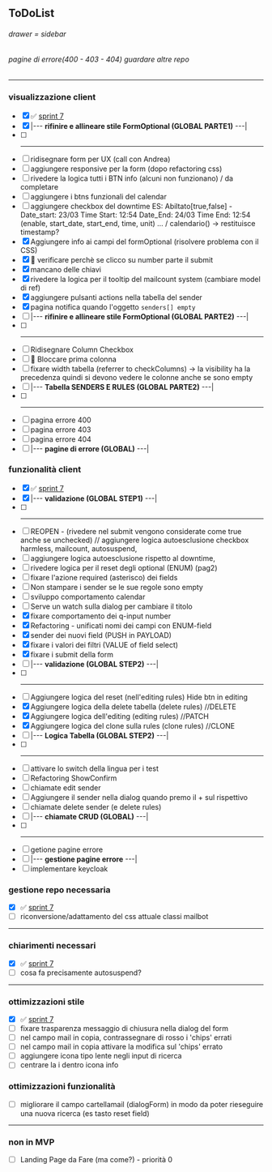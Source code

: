 ## ToDoList

###### drawer = sidebar

###### pagine di errore(400 - 403 - 404) guardare altre repo

<hr>

### visualizzazione client

- [x] :white_check_mark: [sprint 7](./Sprint%207)
- [x] |--- <b>rifinire e allineare stile FormOptional (GLOBAL PARTE1)</b> ---|
- [ ] ***
- [ ] ridisegnare form per UX (call con Andrea)
- [ ] aggiungere responsive per la form (dopo refactoring css)
- [ ] rivedere la logica tutti i BTN info (alcuni non funzionano) / da completare
- [ ] aggiungere i btns funzionali del calendar
- [ ] aggiungere checkbox del downtime ES: Abiltato[true,false] - Date_start: 23/03 Time Start: 12:54 Date_End: 24/03 Time End: 12:54 (enable, start_date, start_end, time, unit) ... / calendario() -> restituisce timestamp?
- [x] Aggiungere info ai campi del formOptional (risolvere problema con il CSS)
- [x] :rotating_light: verificare perchè se clicco su number parte il submit
- [x] mancano delle chiavi
- [x] rivedere la logica per il tooltip del mailcount system (cambiare model di ref)
- [x] aggiungere pulsanti actions nella tabella del sender
- [x] pagina notifica quando l'oggetto `senders[] empty`
- [ ] |--- <b>rifinire e allineare stile FormOptional (GLOBAL PARTE2)</b> ---|
- [ ] ***
- [ ] Ridisegnare Column Checkbox
- [ ] :rotating_light: Bloccare prima colonna
- [ ] fixare width tabella (referrer to checkColumns) -> la visibility ha la precedenza quindi si devono vedere le colonne anche se sono empty
- [ ] |--- <b>Tabella SENDERS E RULES (GLOBAL PARTE2)</b> ---|
- [ ] ***
- [ ] pagina errore 400
- [ ] pagina errore 403
- [ ] pagina errore 404
- [ ] |--- <b>pagine di errore (GLOBAL)</b> ---|

### funzionalità client

- [x] :white_check_mark: [sprint 7](./Sprint%207)
- [x] |--- <b>validazione (GLOBAL STEP1)</b> ---|
- [ ] ***
- [ ] REOPEN - (rivedere nel submit vengono considerate come true anche se unchecked) // aggiungere logica autoesclusione checkbox harmless, mailcount, autosuspend,
- [ ] aggiungere logica autoesclusione rispetto al downtime,
- [ ] rivedere logica per il reset degli optional (ENUM) (pag2)
- [ ] fixare l'azione required (asterisco) dei fields
- [ ] Non stampare i sender se le sue regole sono empty
- [ ] sviluppo comportamento calendar
- [ ] Serve un watch sulla dialog per cambiare il titolo
- [x] fixare comportamento dei q-input number
- [x] Refactoring - unificati nomi dei campi con ENUM-field
- [x] sender dei nuovi field (PUSH in PAYLOAD)
- [x] fixare i valori dei filtri (VALUE of field select)
- [x] fixare i submit della form
- [ ] |--- <b>validazione (GLOBAL STEP2)</b> ---|
- [ ] ***
- [ ] Aggiungere logica del reset (nell'editing rules) Hide btn in editing
- [x] Aggiungere logica della delete tabella (delete rules) //DELETE
- [x] Aggiungere logica dell'editing (editing rules) //PATCH
- [x] Aggiungere logica del clone sulla rules (clone rules) //CLONE
- [ ] |--- <b>Logica Tabella (GLOBAL STEP2)</b> ---|
- [ ] ***
- [ ] attivare lo switch della lingua per i test
- [ ] Refactoring ShowConfirm
- [ ] chiamate edit sender
- [ ] Aggiungere il sender nella dialog quando premo il + sul rispettivo
- [ ] chiamate delete sender (e delete rules)
- [ ] |--- <b>chiamate CRUD (GLOBAL)</b> ---|
- [ ] ***
- [ ] getione pagine errore
- [ ] |--- <b>gestione pagine errore</b> ---|
- [ ] implementare keycloak

### gestione repo necessaria

- [x] :white_check_mark: [sprint 7](./Sprint%207)
- [ ] riconversione/adattamento del css attuale classi mailbot

<hr>

### chiarimenti necessari

- [x] :white_check_mark: [sprint 7](./Sprint%207)
- [ ] cosa fa precisamente autosuspend?

<hr>

### ottimizzazioni stile

- [x] :white_check_mark: [sprint 7](./Sprint%207)
- [ ] fixare trasparenza messaggio di chiusura nella dialog del form
- [ ] nel campo mail in copia, contrassegnare di rosso i 'chips' errati
- [ ] nel campo mail in copia attivare la modifica sul 'chips' errato
- [ ] aggiungere icona tipo lente negli input di ricerca
- [ ] centrare la i dentro icona info

### ottimizzazioni funzionalità

- [ ] migliorare il campo cartellamail (dialogForm) in modo da poter rieseguire una nuova ricerca (es tasto reset field)

<hr>

### non in MVP

- [ ] Landing Page da Fare (ma come?) - priorità 0

